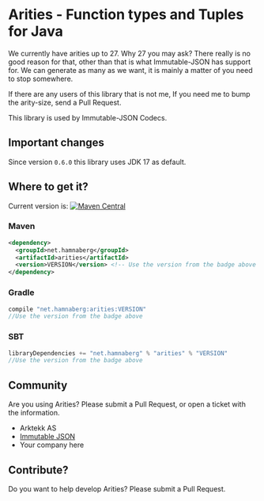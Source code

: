 # Arities - Function types and Tuples for Java

We currently have arities up to 27.
Why 27 you may ask? There really is no good reason for that, other than that is what Immutable-JSON has support for. 
We can generate as many as we want, it is mainly a matter of you need to stop somewhere.

If there are any users of this library that is not me, If you need me to bump the arity-size,
send a Pull Request.

This library is used by Immutable-JSON Codecs.

## Important changes
Since version `0.6.0` this library uses JDK 17 as default.


## Where to get it?
Current version is: [![Maven Central](https://maven-badges.herokuapp.com/maven-central/net.hamnaberg/arities/badge.svg)](https://maven-badges.herokuapp.com/maven-central/net.hamnaberg/arities)

### Maven
```xml
<dependency>
  <groupId>net.hamnaberg</groupId>
  <artifactId>arities</artifactId>
  <version>VERSION</version> <!-- Use the version from the badge above --> 
</dependency>
```

### Gradle
```groovy
compile "net.hamnaberg:arities:VERSION"
//Use the version from the badge above

```

### SBT
```scala
libraryDependencies += "net.hamnaberg" % "arities" % "VERSION"
//Use the version from the badge above
```

## Community

Are you using Arities? Please submit a Pull Request, or open a ticket with the information.


* Arktekk AS
* [Immutable JSON](https://github.com/hamnis/immutable-json)
* Your company here

## Contribute?

Do you want to help develop Arities? Please submit a Pull Request.
